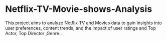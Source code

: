 # Netflix-TV-Movie-shows-Analysis
This project aims to analyze Netflix TV and Movies data to gain insights into user preferences, content trends, and the impact of user ratings and Top  Actor, Top Director ,Genre .
